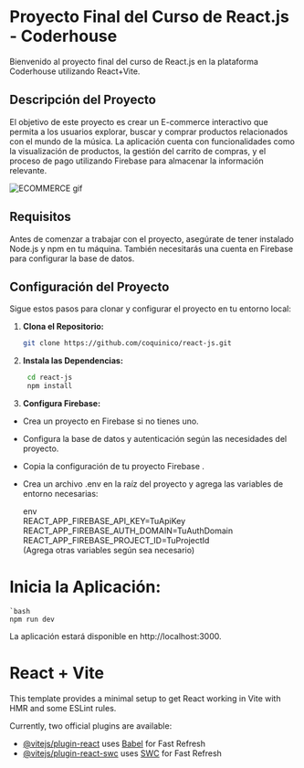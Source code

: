 # Proyecto Final del Curso de React.js - Coderhouse

Bienvenido al proyecto final del curso de React.js en la plataforma Coderhouse utilizando React+Vite.

## Descripción del Proyecto

El objetivo de este proyecto es crear un E-commerce interactivo que permita a los usuarios explorar, buscar y comprar productos relacionados con el mundo de la música. La aplicación cuenta con funcionalidades como la visualización de productos, la gestión del carrito de compras, y el proceso de pago utilizando Firebase para almacenar la información relevante.

![ECOMMERCE gif](https://github.com/coquinico/react-js/assets/139014533/eab134c5-b096-4b51-aa6c-1f2d3d32223e)


## Requisitos

Antes de comenzar a trabajar con el proyecto, asegúrate de tener instalado Node.js y npm en tu máquina. También necesitarás una cuenta en Firebase para configurar la base de datos.

## Configuración del Proyecto

Sigue estos pasos para clonar y configurar el proyecto en tu entorno local:

1. **Clona el Repositorio:**
   ```bash
   git clone https://github.com/coquinico/react-js.git

2. **Instala las Dependencias:**
   ```bash
    cd react-js
    npm install

3. **Configura Firebase:**
- Crea un proyecto en Firebase si no tienes uno.
- Configura la base de datos y autenticación según las necesidades del proyecto.
- Copia la configuración de tu proyecto Firebase .
- Crea un archivo .env en la raíz del proyecto y agrega las variables de entorno necesarias:

  env
  <br>
REACT_APP_FIREBASE_API_KEY=TuApiKey
  <br>
REACT_APP_FIREBASE_AUTH_DOMAIN=TuAuthDomain
  <br>
REACT_APP_FIREBASE_PROJECT_ID=TuProjectId
  <br>
(Agrega otras variables según sea necesario)

 # Inicia la Aplicación:
    `bash
    npm run dev

La aplicación estará disponible en http://localhost:3000.



# React + Vite

This template provides a minimal setup to get React working in Vite with HMR and some ESLint rules.

Currently, two official plugins are available:

- [@vitejs/plugin-react](https://github.com/vitejs/vite-plugin-react/blob/main/packages/plugin-react/README.md) uses [Babel](https://babeljs.io/) for Fast Refresh
- [@vitejs/plugin-react-swc](https://github.com/vitejs/vite-plugin-react-swc) uses [SWC](https://swc.rs/) for Fast Refresh









